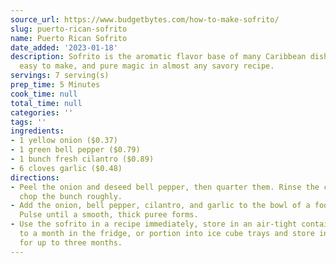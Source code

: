 ```yaml
---
source_url: https://www.budgetbytes.com/how-to-make-sofrito/
slug: puerto-rican-sofrito
name: Puerto Rican Sofrito
date_added: '2023-01-18'
description: Sofrito is the aromatic flavor base of many Caribbean dishes. It's budget-friendly,
  easy to make, and pure magic in almost any savory recipe.
servings: 7 serving(s)
prep_time: 5 Minutes
cook_time: null
total_time: null
categories: ''
tags: ''
ingredients:
- 1 yellow onion ($0.37)
- 1 green bell pepper ($0.79)
- 1 bunch fresh cilantro ($0.89)
- 6 cloves garlic ($0.48)
directions:
- Peel the onion and deseed bell pepper, then quarter them. Rinse the cilantro and
  chop the bunch roughly.
- Add the onion, bell pepper, cilantro, and garlic to the bowl of a food processor.
  Pulse until a smooth, thick puree forms.
- Use the sofrito in a recipe immediately, store in an air-tight container for up
  to a month in the fridge, or portion into ice cube trays and store in the freezer
  for up to three months.
---
```

